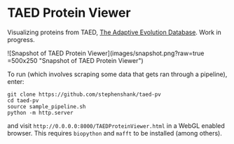 # TAED Protein Viewer

Visualizing proteins from TAED, [The Adaptive Evolution Database](https://liberles.cst.temple.edu/TAED/). Work in progress.

![Snapshot of TAED Protein Viewer](images/snapshot.png?raw=true =500x250 "Snapshot of TAED Protein Viewer")

To run (which involves scraping some data that gets ran through a pipeline), enter:

```
git clone https://github.com/stephenshank/taed-pv
cd taed-pv
source sample_pipeline.sh
python -m http.server
```

and visit `http://0.0.0.0:8000/TAEDProteinViewer.html` in a WebGL enabled browser. This requires `biopython` and `mafft` to be installed (among others).
